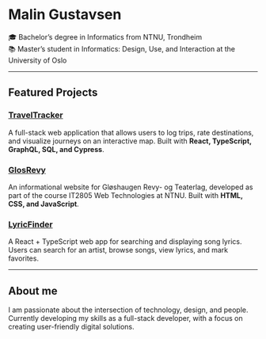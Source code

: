 # Malin Gustavsen

🎓 Bachelor’s degree in Informatics from NTNU, Trondheim  
📚 Master’s student in Informatics: Design, Use, and Interaction at the University of Oslo  

---

## Featured Projects

### [TravelTracker](https://github.com/malingustavsen/TravelTracker)
A full-stack web application that allows users to log trips, rate destinations, and visualize journeys on an interactive map. Built with **React, TypeScript, GraphQL, SQL, and Cypress**.

### [GlosRevy](https://github.com/malingustavsen/GlosRevy)
An informational website for Gløshaugen Revy- og Teaterlag, developed as part of the course IT2805 Web Technologies at NTNU. Built with **HTML, CSS, and JavaScript**.

### [LyricFinder](https://github.com/malingustavsen/LyricFinder)
A React + TypeScript web app for searching and displaying song lyrics. Users can search for an artist, browse songs, view lyrics, and mark favorites.

---

## About me
I am passionate about the intersection of technology, design, and people.
Currently developing my skills as a full-stack developer, with a focus on creating user-friendly digital solutions.  


  
